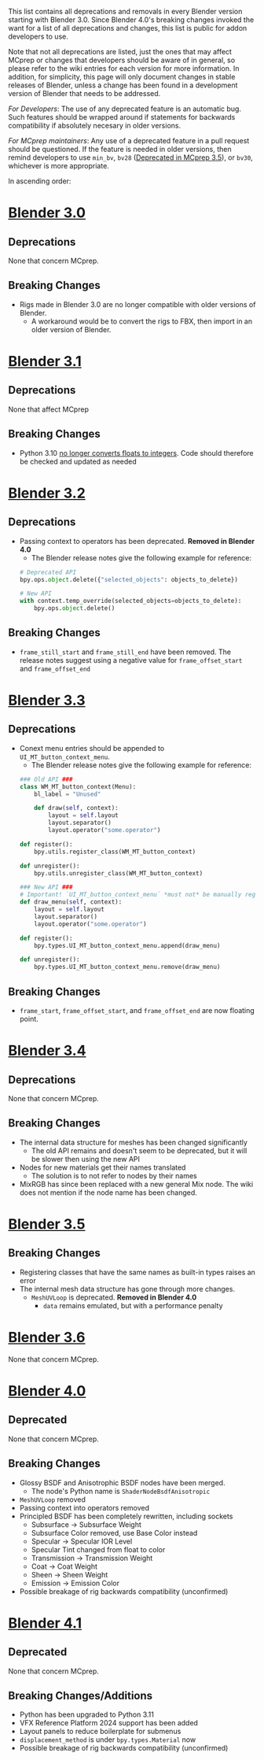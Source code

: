 This list contains all deprecations and removals in every Blender version starting with Blender 3.0. Since Blender 4.0's breaking changes invoked the want for a list of all deprecations and changes, this list is public for addon developers to use.

Note that not all deprecations are listed, just the ones that may affect MCprep or changes that developers should be aware of in general, so please refer to the wiki entries for each version for more information. In addition, for simplicity, this page will only document changes in stable releases of Blender, unless a change has been found in a development version of Blender that needs to be addressed.

_For Developers_: The use of any deprecated feature is an automatic bug. Such features should be wrapped around if statements for backwards compatibility if absolutely necesary in older versions.

_For MCprep maintainers_: Any use of a deprecated feature in a pull request should be questioned. If the feature is needed in older versions, then remind developers to use `min_bv`, `bv28` ([Deprecated in MCprep 3.5](https://github.com/TheDuckCow/MCprep/pull/401)), or `bv30`, whichever is more appropriate.

In ascending order:

# [Blender 3.0](https://wiki.blender.org/wiki/Reference/Release_Notes/3.0/Python_API)
## Deprecations
None that concern MCprep.

## Breaking Changes
- Rigs made in Blender 3.0 are no longer compatible with older versions of Blender. 
    - A workaround would be to convert the rigs to FBX, then import in an older version of Blender.

# [Blender 3.1](https://wiki.blender.org/wiki/Reference/Release_Notes/3.1/Python_API)
## Deprecations
None that affect MCprep

## Breaking Changes
- Python 3.10 [no longer converts floats to integers](https://github.com/python/cpython/issues/82180). Code should therefore be checked and updated as needed

# [Blender 3.2](https://wiki.blender.org/wiki/Reference/Release_Notes/3.2/Python_API)
## Deprecations
- Passing context to operators has been deprecated. **Removed in Blender 4.0**
    - The Blender release notes give the following example for reference:
    ```py
    # Deprecated API
    bpy.ops.object.delete({"selected_objects": objects_to_delete})

    # New API
    with context.temp_override(selected_objects=objects_to_delete):
        bpy.ops.object.delete()
    ```

## Breaking Changes
- `frame_still_start` and `frame_still_end` have been removed. The release notes suggest using a negative value for `frame_offset_start` and `frame_offset_end`

# [Blender 3.3](https://wiki.blender.org/wiki/Reference/Release_Notes/3.3/Python_API)
## Deprecations
- Conext menu entries should be appended to `UI_MT_button_context_menu`.
    - The Blender release notes give the following example for reference: 
    ```py
    ### Old API ###
    class WM_MT_button_context(Menu):
        bl_label = "Unused"

        def draw(self, context):
            layout = self.layout
            layout.separator()
            layout.operator("some.operator")

    def register():
        bpy.utils.register_class(WM_MT_button_context)

    def unregister():
        bpy.utils.unregister_class(WM_MT_button_context)

    ### New API ###
    # Important! `UI_MT_button_context_menu` *must not* be manually registered.
    def draw_menu(self, context):
        layout = self.layout
        layout.separator()
        layout.operator("some.operator")

    def register():
        bpy.types.UI_MT_button_context_menu.append(draw_menu)

    def unregister():
        bpy.types.UI_MT_button_context_menu.remove(draw_menu)
    ```

## Breaking Changes
- `frame_start`, `frame_offset_start`, and `frame_offset_end` are now floating point.

# [Blender 3.4](https://wiki.blender.org/wiki/Reference/Release_Notes/3.4/Python_API)
## Deprecations
None that concern MCprep.

## Breaking Changes
- The internal data structure for meshes has been changed significantly
    - The old API remains and doesn't seem to be deprecated, but it will be slower then using the new API
- Nodes for new materials get their names translated
    - The solution is to not refer to nodes by their names
- MixRGB has since been replaced with a new general Mix node. The wiki does not mention if the node name has been changed.

# [Blender 3.5](https://wiki.blender.org/wiki/Reference/Release_Notes/3.5/Python_API)
## Breaking Changes
- Registering classes that have the same names as built-in types raises an error
- The internal mesh data structure has gone through more changes.
    - `MeshUVLoop` is deprecated. **Removed in Blender 4.0**
        - `data` remains emulated, but with a performance penalty

# [Blender 3.6](https://wiki.blender.org/wiki/Reference/Release_Notes/3.6/Python_API)
None that concern MCprep.

# [Blender 4.0](https://wiki.blender.org/wiki/Reference/Release_Notes/4.0/Python_API)
## Deprecated
None that concern MCprep.

## Breaking Changes
- Glossy BSDF and Anisotrophic BSDF nodes have been merged. 
    - The node's Python name is `ShaderNodeBsdfAnisotropic`
- `MeshUVLoop` removed
- Passing context into operators removed
- Principled BSDF has been completely rewritten, including sockets
    - Subsurface -> Subsurface Weight
    - Subsurface Color removed, use Base Color instead
    - Specular -> Specular IOR Level
    - Specular Tint changed from float to color
    - Transmission -> Transmission Weight
    - Coat -> Coat Weight
    - Sheen -> Sheen Weight
    - Emission -> Emission Color
- Possible breakage of rig backwards compatibility (unconfirmed)

# [Blender 4.1](https://wiki.blender.org/wiki/Reference/Release_Notes/4.1/Python_API)
## Deprecated
None that concern MCprep.

## Breaking Changes/Additions
- Python has been upgraded to Python 3.11
- VFX Reference Platform 2024 support has been added
- Layout panels to reduce boilerplate for submenus
- `displacement_method` is under `bpy.types.Material` now
- Possible breakage of rig backwards compatibility (unconfirmed)

